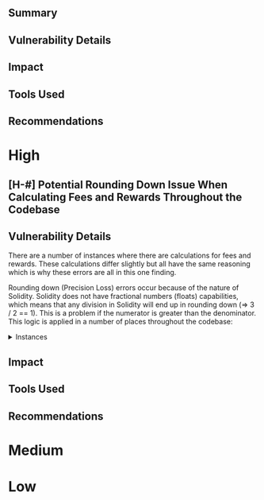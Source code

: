## Summary

## Vulnerability Details

## Impact

## Tools Used

## Recommendations

# High

## [H-#] Potential Rounding Down Issue When Calculating Fees and Rewards Throughout the Codebase   

## Vulnerability Details

There are a number of instances where there are calculations for fees and rewards. These calculations differ slightly but all have the same reasoning which is why these errors are all in this one finding. 

Rounding down (Precision Loss) errors occur because of the nature of Solidity. Solidity does not have fractional numbers (floats) capabilities, which means that any division in Solidity will end up in rounding down (=> 3 / 2 == 1). This is a problem if the numerator is greater than the denominator. This logic is applied in a number of places throughout the codebase:

<details><summary>Instances</summary>

StakingPool:387
```javascript
if (totalRewards > 0) {
    for (uint256 i = 0; i < fees.length; i++) {
@>       totalFees += (uint256(totalRewards) * fees[i].basisPoints) / 10000; <@
    }
}
```

StakingPool:560
```javascript
for (uint256 i = 0; i < fees.length; i++) {
    receivers[receivers.length - 1][i] = fees[i].receiver;
    feeAmounts[feeAmounts.length - 1][i] = (uint256(totalRewards) * fees[i].basisPoints) / 10000;
    totalFeeAmounts += feeAmounts[feeAmounts.length - 1][i];
}
```

</details>

## Impact

## Tools Used

## Recommendations

# Medium

# Low 
